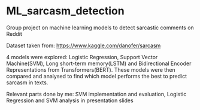 # ML_sarcasm_detection
Group project on machine learning models to detect sarcastic comments on Reddit 

Dataset taken from: https://www.kaggle.com/danofer/sarcasm

4 models were explored: Logistic Regression, Support Vector Machine(SVM), Long short-term memory(LSTM) and Bidirectional Encoder Representations from Transformers(BERT).
These models were then compared and analysed to find which model performs the best to predict sarcasm in texts. 

Relevant parts done by me: SVM implementation and evaluation, Logistic Regression and SVM analysis in presentation slides

